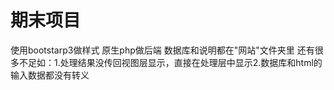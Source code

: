 # 期末项目
使用bootstarp3做样式 原生php做后端
数据库和说明都在"网站"文件夹里
还有很多不足如：1.处理结果没传回视图层显示，直接在处理层中显示2.数据库和html的输入数据都没有转义
